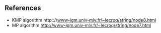 

## References

- KMP algorithm http:://www-igm.univ-mlv.fr/~lecroq/string/node8.html
- MP algorithm http://www-igm.univ-mlv.fr/~lecroq/string/node7.html
